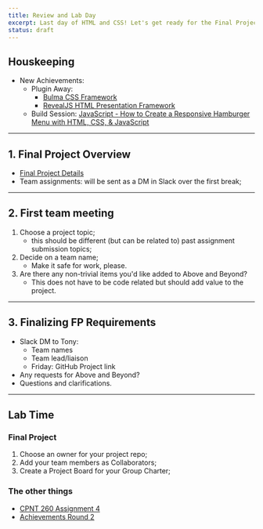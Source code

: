 ```yaml
---
title: Review and Lab Day
excerpt: Last day of HTML and CSS! Let's get ready for the Final Project.
status: draft
---
```

<script>
	import Homework from "$lib/components/Homework.svelte";
	import LessonPlan from "$lib/components/LessonPlan.svelte";
	import LabTime from "$lib/components/LabTime.svelte";
</script>

## Houskeeping
- New Achievements:
    - Plugin Away: 
        - [Bulma CSS Framework](https://bulma.io/documentation/overview/start/)
        - [RevealJS HTML Presentation Framework](https://revealjs.com/)
    - Build Session: [JavaScript - How to Create a Responsive Hamburger Menu with HTML, CSS, & JavaScript](https://www.youtube.com/watch?v=flItyHiDm7E)

---

## 1. Final Project Overview
- [Final Project Details](/courses/cpnt-260/assessments/final-project)
- Team assignments: will be sent as a DM in Slack over the first break;

---

## 2. First team meeting
1. Choose a project topic;
    - this should be different (but can be related to) past assignment submission topics;
2. Decide on a team name;
    - Make it safe for work, please.
3. Are there any non-trivial items you'd like added to Above and Beyond?
    - This does not have to be code related but should add value to the project.

---

## 3. Finalizing FP Requirements
- Slack DM to Tony:
    - Team names
    - Team lead/liaison
    - Friday: GitHub Project link
- Any requests for Above and Beyond?
- Questions and clarifications.

---

## Lab Time
### Final Project
1. Choose an owner for your project repo;
2. Add your team members as Collaborators;
3. Create a Project Board for your Group Charter;

### The other things
- [CPNT 260 Assignment 4](https://sait-wbdv-f22.netlify.app/courses/cpnt-260/assessments/assignment-4)
- [Achievements Round 2](https://sait-wbdv-f22.netlify.app/courses/cpnt-260/assessments/achievements-2)